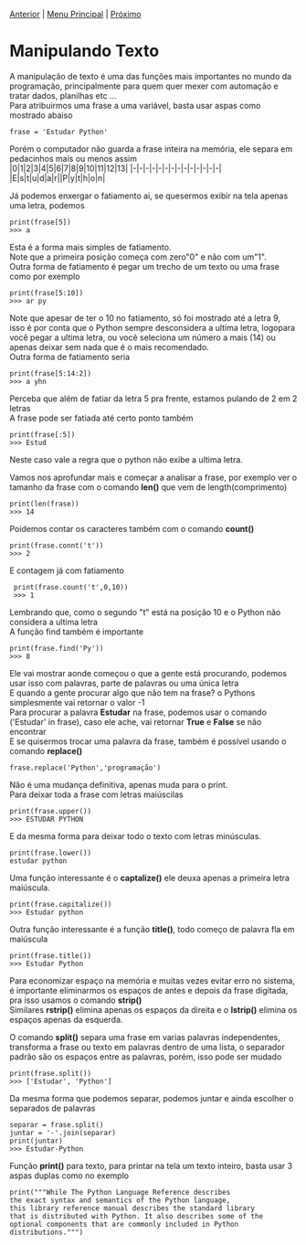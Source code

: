[Anterior](Aula08.md) | [Menu Principal](/README.md/) | [Próximo](Aula10.md)  

# Manipulando Texto  

A manipulação de texto é uma das funções mais importantes no mundo da programação, principalmente para quem quer mexer com automação e tratar dados, planilhas etc ...  
Para atribuirmos uma frase a uma variável, basta usar aspas como mostrado abaiso  
```
frase = 'Estudar Python'
```
Porém o computador não guarda a frase inteira na memória, ele separa em pedacinhos mais ou menos assim  
|0|1|2|3|4|5|6|7|8|9|10|11|12|13|
|-|-|-|-|-|-|-|-|-|-|-|-|-|-|
|E|s|t|u|d|a|r||P|y|t|h|o|n|  

Já podemos enxergar o fatiamento ai, se quesermos exibir na tela apenas uma letra, podemos  
```
print(frase[5])
>>> a
```
Esta é a forma mais simples de fatiamento.  
Note que a primeira posição começa com zero"0" e não com um"1".  
Outra forma de fatiamento é pegar um trecho de um texto ou uma frase como por exemplo  
```
print(frase[5:10])
>>> ar py
```  
Note que apesar de ter o 10 no fatiamento, só foi mostrado até a letra 9, isso é por conta que o Python sempre desconsidera a ultima letra, logopara você pegar a ultima letra, ou você seleciona um número a mais (14) ou apenas deixar sem nada que é o mais recomendado.  
Outra forma de fatiamento seria  
```
print(frase[5:14:2])
>>> a yhn
```  
Perceba que além de fatiar da letra 5 pra frente, estamos pulando de 2 em 2 letras  
A frase pode ser fatiada até certo ponto também   
```
print(frase[:5])
>>> Estud
```
Neste caso vale a regra que o python não exibe a ultima letra.  

Vamos nos aprofundar mais e começar a analisar a frase, por exemplo ver o tamanho da frase  com o comando **len()** que vem de length(comprimento)
```
print(len(frase))
>>> 14
```   
Poidemos contar os caracteres também com o comando **count()**
```
print(frase.connt('t'))
>>> 2
```  
E contagem já com fatiamento  
```
 print(frase.count('t',0,10))
 >>> 1
```  
Lembrando que, como o segundo "t" está na posição 10 e o Python não considera a ultima letra  
A função find também é importante  
```
print(frase.find('Py'))
>>> 8
```  
Ele vai mostrar aonde começou o que a gente está procurando, podemos usar isso com palavras, parte de palavras ou uma única letra  
E quando a gente procurar algo que não tem na frase? o Pythons simplesmente vai retornar o valor -1  
Para procurar a palavra **Estudar** na frase, podemos usar o comando ('Estudar' in frase), caso ele ache, vai retornar **True** e **False** se não encontrar  
E se quisermos trocar uma palavra da frase, também é possível usando o comando **replace()**  
```
frase.replace('Python','programação')
```
Não é uma mudança definitiva, apenas muda para o print.  
Para deixar toda a frase com letras maiúscilas  
```
print(frase.upper())
>>> ESTUDAR PYTHON
```  
E da mesma forma para deixar todo o texto com letras minúsculas.  
```
print(frase.lower())
estudar python
```  
Uma função interessante é o **captalize()** ele deuxa apenas a primeira letra maiúscula.  
```
print(frase.capitalize())
>>> Estudar python
```  
Outra função interessante é a função **title()**, todo começo de palavra fla em maiúscula  
```
print(frase.title())
>>> Estudar Python
```  
Para economizar espaço na memória e muitas vezes evitar erro no sistema, é importante eliminarmos os espaços de antes e depois da frase digitada, pra isso usamos o comando **strip()**  
Similares **rstrip()** elimina apenas os espaços da direita e o **lstrip()** elimina os espaços apenas da esquerda.  

O comando **split()** separa uma frase em varias palavras independentes, transforma a frase ou texto em palavras dentro de uma lista, o separador padrão são os espaços entre as palavras, porém, isso pode ser mudado  
```
print(frase.split())
>>> ['Estudar', 'Python']
```
Da mesma forma que podemos separar, podemos juntar e ainda escolher o separados de palavras  
```
separar = frase.split()
juntar = '-'.join(separar)
print(juntar)
>>> Estudar-Python
```  

Função **print()** para texto, para printar na tela um texto inteiro, basta usar 3 aspas duplas como no exemplo  
```
print("""While The Python Language Reference describes 
the exact syntax and semantics of the Python language, 
this library reference manual describes the standard library 
that is distributed with Python. It also describes some of the 
optional components that are commonly included in Python distributions.""")
```





